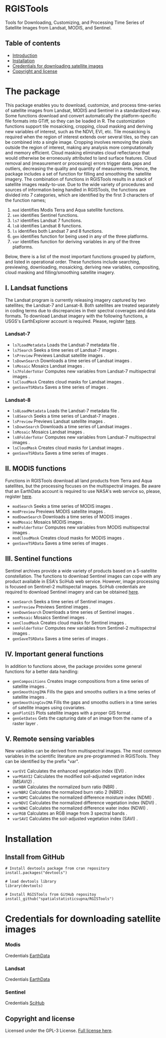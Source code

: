 # RGISTools
Tools for Downloading, Customizing, and Processing Time Series of Satellite Images from Landsat, MODIS, and Sentinel.

## Table of contents

- [Introduction](#introduction)
- [Installation](#installation)
- [Credentials for downloading satellite images](#credentials-for-downloading-satellite-images)
- [Copyright and license](#copyright-and-license)


# The package
This package enables you to download, customize, and process time-series of
satellite images from Landsat, MODIS and Sentinel in a standardized way. Some
functions download and convert automatically the platform-specific file formats
into GTiff, so they can be loaded in R. The customization functions support tile
mosaicking, cropping, cloud masking and deriving new variables of interest,
such as the NDVI, EVI, etc. Tile mosaicking is required when the region of
interest extends over several tiles, so they can be combined into a single
image. Cropping involves removing the pixels outside the region of interest,
making any analysis more computationally and memory efficient. Cloud masking
eliminates cloud reflectance that would otherwise be erroneously attributed
to land surface features. Cloud removal and (measurement or processing) errors
trigger data gaps and outliers, decreasing the quality and quantity of 
measurements. Hence, the package includes a set of function for filling and
smoothing the satellite imagery. The combination of functions in RGISTools
results in a stack of satellite images ready-to-use. Due to the wide variety
of procedures and sources of information being handled in RGISTools, the
functions are divided into 7 categories, which are identified by the first 3
characters of the function names; 

1. ```mod``` identifies Modis Terra and Aqua satellite functions.
2. ```sen``` identifies Sentinel functions.
3. ```ls7``` identifies Landsat 7 functions.
4. ```ls8``` identifies Landsat 8 functions.
5. ```ls``` identifies both Landsat 7 and 8 functions.
6. ```gen``` identifies function for being used in any of the three platforms.
7. ```var``` identifies function for deriving variables in any of the three platforms.

Below, there is a list of the most important functions grouped by platform,
and listed in operational order. These functions include searching, previewing,
downloading, mosaicking, deriving new variables, compositing, cloud masking
and filling/smoothing satellite imagery.

## I. Landsat functions
The Landsat program is currently releasing imagery captured by two satellites;
the Landsat-7 and Lansat-8. Both satellites are treated separately in coding
terms due to discrepancies in their spectral coverages and data formats. To
download Landsat imagery with the following functions, a USGS's EarthExplorer
account is required. Please, register [here](https://ers.cr.usgs.gov/register/).

### Landsat-7

* ```ls7LoadMetadata``` Loads the Landsat-7 metadata file .
* ```ls7Search``` Seeks a time series of Landsat-7 images .
* ```lsPreview``` Previews Landsat satellite images .
* ```lsDownSearch``` Downloads a time series of Landsat images .
* ```lsMosaic``` Mosaics Landsat images  .
* ```ls7FolderToVar``` Computes new variables from Landsat-7 multispectral images .
* ```lsCloudMask``` Creates cloud masks for Landsat images .
* ```genSaveTSRData``` Saves a time series of images .

### Landsat-8
* ```ls8LoadMetadata``` Loads the Landsat-7 metadata file .
* ```ls8Search``` Seeks a time series of Landsat-7 images .
* ```lsPreview``` Previews Landsat satellite images .
* ```lsDownSearch``` Downloads a time series of Landsat images .
* ```lsMosaic``` Mosaics Landsat images  .
* ```ls8FolderToVar``` Computes new variables from Landsat-7 multispectral images .
* ```lsCloudMask``` Creates cloud masks for Landsat images .
* ```genSaveTSRData``` Saves a time series of images .

## II. MODIS functions
Functions in RGISTools download all land products from Terra and Aqua 
satellites, but the processing focuses on the multispectral images. Be aware
that an EarthData account is required to use NASA's web service so, please,
register [here](https://urs.earthdata.nasa.gov/users/new).

* ```modSearch``` Seeks a time series of MODIS images .
* ```modPreview``` Previews MODIS satellite images .
* ```modDownSearch``` Downloads a time series of MODIS images .
* ```modMosaic``` Mosaics MODIS images .
* ```modFolderToVar``` Computes new variables from MODIS multispectral images .
* ```modCloudMask``` Creates cloud masks for MODIS images .
* ```genSaveTSRData``` Saves a time series of images .

## III. Sentinel functions
Sentinel archives provide a wide variety of products based on a 5-satellite
constellation. The functions to download Sentinel images can cope with any
product available in ESA's SciHub web service. However, image processing is
focused on Sentinel-2 multispectal images. SciHub credentials are required to
download Sentinel imagery and can be obtained 
[here](https://scihub.copernicus.eu/dhus/#/self-registration).

* ```senSearch``` Seeks a time series of Sentinel images .
* ```senPreview``` Previews Sentinel images .
* ```senDownSearch``` Downloads a time series of Sentinel images .
* ```senMosaic```  Mosaics Sentinel images .
* ```senCloudMask```  Creates cloud masks for Sentinel images .
* ```senFolderToVar``` Computes new variables from Sentinel-2 multispectral images .
* ```genSaveTSRData``` Saves a time series of images .

## IV. Important general functions
In addition to functions above, the package provides some general functions
for a better data handling:

* ```genCompositions``` Creates image compositions from a time series of satellite images .
* ```genSmoothingIMA``` Fills the gaps and smooths outliers in a time series of satellite images .
* ```genSmoothingCovIMA``` Fills the gaps and smooths outliers in a time series of satellite images using covariates.
* ```genPlotGIS```  Plots satellite images with a proper GIS format .
* ```genGetDates``` Gets the capturing date of an image from the name of a raster layer .


## V. Remote sensing variables 
New variables can be derived from multispectral images. The most common
variables in the scientific literature are pre-programmed in RGISTools. They
can be identified by the prefix "var".

* ```varEVI``` Calculates the enhanced vegetation index (EVI) .
* ```varMSAVI2``` Calculates the modified soil-adjusted vegetation index (MSAVI2) .
* ```varNBR``` Calculates the normalized burn ratio (NBR) .
* ```varNBR2``` Calculates the normalized burn ratio 2 (NBR2) .
* ```varNDMI``` Calculates the normalized difference moisture index (NDMI) .
* ```varNDVI``` Calculates the normalized difference vegetation index (NDVI) .
* ```varNDWI```  Calculates the normalized difference water index (NDWI) .
* ```varRGB```  Calculates an RGB image from 3 spectral bands .
* ```varSAVI```  Calculates the soil-adjusted vegetation index (SAVI) .


# Installation

## Install from GitHub
```
# Install devtools package from cran repository
install.packages("devtools")

# load devtools library
library(devtools)

# Install RGISTools from GitHub repositoy
install_github("spatialstatisticsupna/RGISTools")
```

# Credentials for downloading satellite images

### Modis
Credentials [EarthData](https://ers.cr.usgs.gov/register/) 

### Landsat
Credentials [EarthData](https://ers.cr.usgs.gov/register/) 

### Sentinel
Credentials [SciHub](https://scihub.copernicus.eu/dhus/#/self-registration) 

## Copyright and license
Licensed under the GPL-3 License. [Full license here](/blob/master/LICENSE.md).
